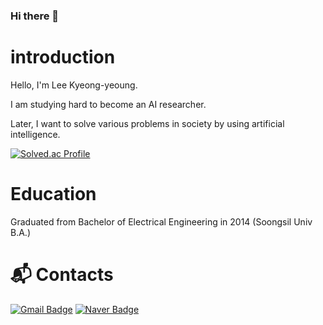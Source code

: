 ### Hi there 👋

<!--
**onlygoodman/onlygoodman** is a ✨ _special_ ✨ repository because its `README.md` (this file) appears on your GitHub profile.

Here are some ideas to get you started:

- 🔭 I’m currently working on ...
- 🌱 I’m currently learning ...
- 👯 I’m looking to collaborate on ...
- 🤔 I’m looking for help with ...
- 💬 Ask me about ...
- 📫 How to reach me: ...
- 😄 Pronouns: ...
- ⚡ Fun fact: ...
-->


# introduction

Hello, I'm Lee Kyeong-yeoung.

I am studying hard to become an AI researcher.

Later, I want to solve various problems in society by using artificial intelligence.

[![Solved.ac Profile](http://mazassumnida.wtf/api/v2/generate_badge?boj=dlru7755)](https://solved.ac/dlru7755/)


# Education

Graduated from Bachelor of Electrical Engineering in 2014 (Soongsil Univ B.A.)


 
# :mailbox_with_mail: Contacts
[![Gmail Badge](https://img.shields.io/badge/Gmail-d14836?style=flat-square&logo=Gmail&logoColor=white&link=mailto:dlru7755@gmail.com)](mailto:dlru7755@gmail.com)
[![Naver Badge](https://img.shields.io/badge/Naver-03C75A?style=flat-square&logo=Naver&logoColor=white&link=mailto:dlru7755@naver.com)](mailto:dlru7755@naver.com)
